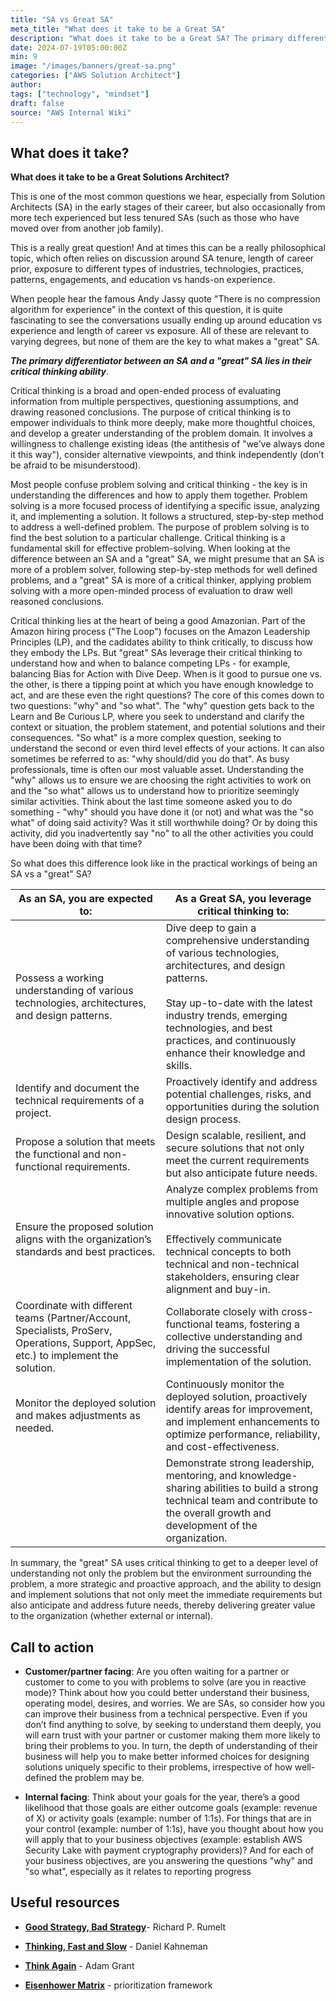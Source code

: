 ```yaml
---
title: "SA vs Great SA"
meta_title: "What does it take to be a Great SA"
description: "What does it take to be a Great SA? The primary differentiator between a good Solution Architect (SA) and a great one lies in their critical thinking ability. Critical thinking involves evaluating information from multiple perspectives, questioning assumptions, and drawing reasoned conclusions. It empowers SAs to think more deeply, make thoughtful choices, and develop a greater understanding of the problem domain. Great SAs leverage critical thinking to balance competing leadership principles, proactively identify and address potential challenges, risks, and opportunities, design scalable, resilient, and secure solutions that anticipate future needs, and effectively communicate technical concepts to both technical and non-technical stakeholders. By applying critical thinking, great SAs can dive deeper, analyze complex problems from multiple angles, propose innovative solutions, stay up-to-date with industry trends, collaborate effectively, and continuously optimize and enhance their solutions, ultimately delivering greater value to the organization."
date: 2024-07-19T05:00:00Z
min: 9 
image: "/images/banners/great-sa.png"
categories: ["AWS Solution Architect"]
author: 
tags: ["technology", "mindset"]
draft: false
source: "AWS Internal Wiki"
---
```


## What does it take? 

**What does it take to be a Great Solutions Architect?**

This is one of the most common questions we hear, especially from Solution Architects (SA) in the early stages of their career, but also occasionally from more tech experienced but less tenured SAs (such as those who have moved over from another job family).

This is a really great question! And at times this can be a really philosophical topic, which often relies on discussion around SA tenure, length of career prior, exposure to different types of industries, technologies, practices, patterns, engagements, and education vs hands-on experience.

When people hear the famous Andy Jassy quote "There is no compression algorithm for experience" in the context of this question, it is quite fascinating to see the conversations usually ending up around education vs experience and length of career vs exposure. All of these are relevant to varying degrees, but none of them are the key to what makes a "great" SA.

**_The primary differentiator between an SA and a "great" SA lies in their critical thinking ability_**.

Critical thinking is a broad and open-ended process of evaluating information from multiple perspectives, questioning assumptions, and drawing reasoned conclusions. The purpose of critical thinking is to empower individuals to think more deeply, make more thoughtful choices, and develop a greater understanding of the problem domain. It involves a willingness to challenge existing ideas (the antithesis of "we’ve always done it this way"), consider alternative viewpoints, and think independently (don’t be afraid to be misunderstood).

Most people confuse problem solving and critical thinking - the key is in understanding the differences and how to apply them together. Problem solving is a more focused process of identifying a specific issue, analyzing it, and implementing a solution. It follows a structured, step-by-step method to address a well-defined problem. The purpose of problem solving is to find the best solution to a particular challenge. Critical thinking is a fundamental skill for effective problem-solving. When looking at the difference between an SA and a "great" SA, we might presume that an SA is more of a problem solver, following step-by-step methods for well defined problems, and a "great" SA is more of a critical thinker, applying problem solving with a more open-minded process of evaluation to draw well reasoned conclusions.

Critical thinking lies at the heart of being a good Amazonian. Part of the Amazon hiring process ("The Loop") focuses on the Amazon Leadership Principles (LP), and the cadidates ability to think critically, to discuss how they embody the LPs. But "great" SAs leverage their critical thinking to understand how and when to balance competing LPs - for example, balancing Bias for Action with Dive Deep. When is it good to pursue one vs. the other, is there a tipping point at which you have enough knowledge to act, and are these even the right questions? The core of this comes down to two questions: "why" and "so what". The "why" question gets back to the Learn and Be Curious LP, where you seek to understand and clarify the context or situation, the problem statement, and potential solutions and their consequences. "So what" is a more complex question, seeking to understand the second or even third level effects of your actions. It can also sometimes be referred to as: "why should/did you do that". As busy professionals, time is often our most valuable asset. Understanding the "why" allows us to ensure we are choosing the right activities to work on and the "so what" allows us to understand how to prioritize seemingly similar activities. Think about the last time someone asked you to do something - "why" should you have done it (or not) and what was the "so what" of doing said activity? Was it still worthwhile doing? Or by doing this activity, did you inadvertently say "no" to all the other activities you could have been doing with that time?

So what does this difference look like in the practical workings of being an SA vs a "great" SA?


| As an SA, you are expected to: | As a Great SA, you leverage critical thinking to: |
| ---- | ---- |
| Possess a working understanding of various technologies, architectures, and design patterns. | Dive deep to gain a comprehensive understanding of various technologies, architectures, and design patterns. <br /><br /> Stay up-to-date with the latest industry trends, emerging technologies, and best practices, and continuously enhance their knowledge and skills. |
| Identify and document the technical requirements of a project. | Proactively identify and address potential challenges, risks, and opportunities during the solution design process. |
| Propose a solution that meets the functional and non-functional requirements. | Design scalable, resilient, and secure solutions that not only meet the current requirements but also anticipate future needs. |
| Ensure the proposed solution aligns with the organization’s standards and best practices. | Analyze complex problems from multiple angles and propose innovative solution options. <br /><br /> Effectively communicate technical concepts to both technical and non-technical stakeholders, ensuring clear alignment and buy-in. |
| Coordinate with different teams (Partner/Account, Specialists, ProServ, Operations, Support, AppSec, etc.) to implement the solution. | Collaborate closely with cross-functional teams, fostering a collective understanding and driving the successful implementation of the solution. |
| Monitor the deployed solution and makes adjustments as needed. | Continuously monitor the deployed solution, proactively identify areas for improvement, and implement enhancements to optimize performance, reliability, and cost-effectiveness. |
|      | Demonstrate strong leadership, mentoring, and knowledge-sharing abilities to build a strong technical team and contribute to the overall growth and development of the organization. |

In summary, the "great" SA uses critical thinking to get to a deeper level of understanding not only the problem but the environment surrounding the problem, a more strategic and proactive approach, and the ability to design and implement solutions that not only meet the immediate requirements but also anticipate and address future needs, thereby delivering greater value to the organization (whether external or internal).


## Call to action 


* **Customer/partner facing**: Are you often waiting for a partner or customer to come to you with problems to solve (are you in reactive mode)? Think about how you could better understand their business, operating model, desires, and worries. We are SAs, so consider how you can improve their business from a technical perspective. Even if you don’t find anything to solve, by seeking to understand them deeply, you will earn trust with your partner or customer making them more likely to bring their problems to you. In turn, the depth of understanding of their business will help you to make better informed choices for designing solutions uniquely specific to their problems, irrespective of how well-defined the problem may be.

* **Internal facing**: Think about your goals for the year, there’s a good likelihood that those goals are either outcome goals (example: revenue of X) or activity goals (example: number of 1:1s). For things that are in your control (example: number of 1:1s), have you thought about how you will apply that to your business objectives (example: establish AWS Security Lake with payment cryptography providers)? And for each of your business objectives, are you answering the questions "why" and "so what", especially as it relates to reporting progress

## Useful resources 

* [**Good Strategy, Bad Strategy**](https://www.amazon.com/Good-Strategy-Bad-Difference-Matters-ebook/dp/B004J4WKEC)- Richard P. Rumelt

* [**Thinking, Fast and Slow**](https://www.amazon.com/Thinking-Fast-Slow-Daniel-Kahneman-ebook/dp/B00555X8OA/) - Daniel Kahneman

* [**Think Again**](https://www.amazon.com/Think-Again-Power-Knowing-What-ebook/dp/B08H177WQP/) - Adam Grant

* [**Eisenhower Matrix**](https://sps.columbia.edu/sites/default/files/2023-08/Eisenhower%20Matrix.pdf) - prioritization framework
